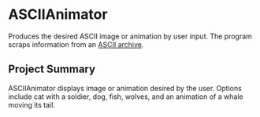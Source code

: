 # ASCIIAnimator
Produces the desired ASCII image or animation by user input. The program scraps information from an [ASCII archive](https://www.asciiart.eu/).

## Project Summary
ASCIIAnimator displays image or animation desired by the user. Options include cat with a soldier, dog, fish, wolves, and an animation of a whale moving its tail.

